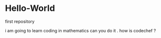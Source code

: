 # Hello-World
first repository

 i am going to learn coding in mathematics can you do it . how is codechef ?
 
